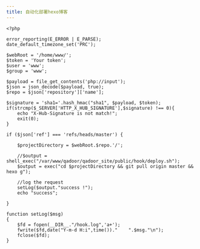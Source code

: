 ```yaml
---
title: 自动化部署hexo博客
---
```


	<?php

	error_reporting(E_ERROR | E_PARSE);
	date_default_timezone_set('PRC');

	$webRoot = '/home/www/';
	$token = 'Your token';
	$user = 'www';
	$group = 'www';

	$payload = file_get_contents('php://input');
	$json = json_decode($payload, true);
	$repo = $json['repository']['name'];

	$signature = 'sha1='.hash_hmac("sha1", $payload, $token);
	if(strcmp($_SERVER['HTTP_X_HUB_SIGNATURE'],$signature) !== 0){
	    echo "X-Hub-Signature is not match!";
	    exit(0);
	}

	if ($json['ref'] === 'refs/heads/master') {

	    $projectDirectory = $webRoot.$repo.'/';

	    //$output = shell_exec("/var/www/qadoor/qadoor_site/public/hook/deploy.sh");
	    $output = exec("cd $projectDirectory && git pull origin master && hexo g");

	    //log the request
	    setLog($output."success !");
	    echo "success";

	}

	function setLog($msg)
	{
	    $fd = fopen(__DIR__."/hook.log",'a+');
	    fwrite($fd,date("Y-m-d H:i",time())."    ".$msg."\n");
	    fclose($fd);
	}
